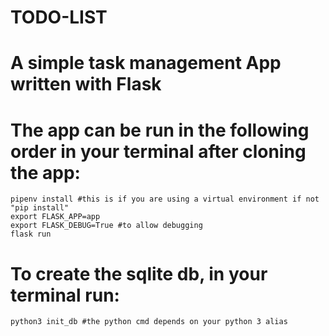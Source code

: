 # TODO-LIST
# A simple task management App written with Flask 

# The app can be run in the following order in your terminal after cloning the app:
    pipenv install #this is if you are using a virtual environment if not "pip install"
    export FLASK_APP=app
    export FLASK_DEBUG=True #to allow debugging
    flask run

# To create the sqlite db, in your terminal run:
    python3 init_db #the python cmd depends on your python 3 alias
